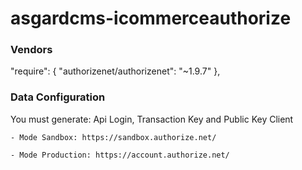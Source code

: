 # asgardcms-icommerceauthorize

### Vendors

"require": {
    "authorizenet/authorizenet": "~1.9.7"
},

### Data Configuration

You must generate: Api Login, Transaction Key and Public Key Client
   

    - Mode Sandbox: https://sandbox.authorize.net/

    - Mode Production: https://account.authorize.net/

	